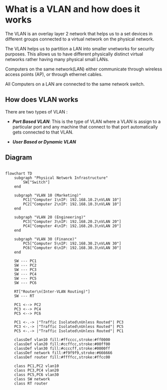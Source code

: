 # What is a VLAN and how does it works

The VLAN is an overlay layer 2 network that helps us to  a set devices in different groups connected to a virtual network on the physical network.

The VLAN helps us to partition a LAN into smaller vnetworks for security purposes.
This allows us to have different physically distinct virtual networks rather having many physical small LANs.

Computers on the same network(LAN) either communicate through wireless access points (AP), or through ethernet cables.

All Computers on a LAN are connected to the same network switch.

## How does VLAN works

There are two types of VLAN :

- ***Port Based VLAN***:
This is the type of VLAN where a VLAN is assign to a particular port and any machine that connect to that port automatically gets connected to that VLAN.

- ***User Based or Dynamic VLAN***

## Diagram 

```mermaid

flowchart TD
    subgraph "Physical Network Infrastructure"
        SW["Switch"] 
    end
    
    subgraph "VLAN 10 (Marketing)"
        PC1["Computer 1\nIP: 192.168.10.2\nVLAN 10"]
        PC2["Computer 2\nIP: 192.168.10.3\nVLAN 10"]
    end
    
    subgraph "VLAN 20 (Engineering)"
        PC3["Computer 3\nIP: 192.168.20.2\nVLAN 20"]
        PC4["Computer 4\nIP: 192.168.20.3\nVLAN 20"]
    end
    
    subgraph "VLAN 30 (Finance)"
        PC5["Computer 5\nIP: 192.168.30.2\nVLAN 30"]
        PC6["Computer 6\nIP: 192.168.30.3\nVLAN 30"]
    end
    
    SW --- PC1
    SW --- PC2
    SW --- PC3
    SW --- PC4
    SW --- PC5
    SW --- PC6
    
    RT["Router\n(Inter-VLAN Routing)"]
    SW --- RT
    
    PC1 <--> PC2
    PC3 <--> PC4
    PC5 <--> PC6
    
    PC1 <-.-> |"Traffic Isolated\nUnless Routed"| PC3
    PC3 <-.-> |"Traffic Isolated\nUnless Routed"| PC5
    PC5 <-.-> |"Traffic Isolated\nUnless Routed"| PC1
    
    classDef vlan10 fill:#ffcccc,stroke:#ff0000
    classDef vlan20 fill:#ccffcc,stroke:#00ff00
    classDef vlan30 fill:#ccccff,stroke:#0000ff
    classDef network fill:#f9f9f9,stroke:#666666
    classDef router fill:#ffffcc,stroke:#ffcc00
    
    class PC1,PC2 vlan10
    class PC3,PC4 vlan20
    class PC5,PC6 vlan30
    class SW network
    class RT router
```